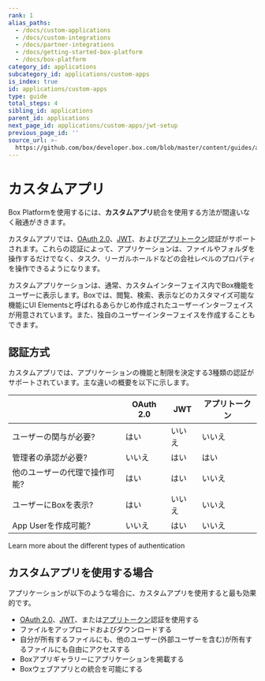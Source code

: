 ```yaml
---
rank: 1
alias_paths:
  - /docs/custom-applications
  - /docs/custom-integrations
  - /docs/partner-integrations
  - /docs/getting-started-box-platform
  - /docs/box-platform
category_id: applications
subcategory_id: applications/custom-apps
is_index: true
id: applications/custom-apps
type: guide
total_steps: 4
sibling_id: applications
parent_id: applications
next_page_id: applications/custom-apps/jwt-setup
previous_page_id: ''
source_url: >-
  https://github.com/box/developer.box.com/blob/master/content/guides/applications/custom-apps/index.md
---
```

# カスタムアプリ

Box Platformを使用するには、**カスタムアプリ**統合を使用する方法が間違いなく融通がききます。

カスタムアプリでは、[OAuth 2.0][oauth2]、[JWT][jwt]、および[アプリトークン][app-token]認証がサポートされます。これらの認証によって、アプリケーションは、ファイルやフォルダを操作するだけでなく、タスク、リーガルホールドなどの会社レベルのプロパティを操作できるようになります。

カスタムアプリケーションは、通常、カスタムインターフェイス内でBox機能をユーザーに表示します。Boxでは、閲覧、検索、表示などのカスタマイズ可能な機能にUI Elementsと呼ばれるあらかじめ作成されたユーザーインターフェイスが用意されています。また、独自のユーザーインターフェイスを作成することもできます。

## 認証方式

カスタムアプリでは、アプリケーションの機能と制限を決定する3種類の認証がサポートされています。主な違いの概要を以下に示します。

<!-- markdownlint-disable line-length -->

|                 | OAuth 2.0 | JWT | アプリトークン |
| --------------- | --------- | --- | ------- |
| ユーザーの関与が必要?     | はい        | いいえ | いいえ     |
| 管理者の承認が必要?      | いいえ       | はい  | はい      |
| 他のユーザーの代理で操作可能? | はい        | はい  | いいえ     |
| ユーザーにBoxを表示?    | はい        | いいえ | いいえ     |
| App Userを作成可能?  | いいえ       | はい  | いいえ     |

<!-- markdownlint-enable line-length -->

<CTA to="g://authentication/select">
Learn more about the different types of authentication

</CTA>

## カスタムアプリを使用する場合

アプリケーションが以下のような場合に、カスタムアプリを使用すると最も効果的です。

* [OAuth 2.0][oauth2]、[JWT][jwt]、または[アプリトークン][app-token]認証を使用する
* ファイルをアップロードおよびダウンロードする
* 自分が所有するファイルにも、他のユーザー(外部ユーザーを含む)が所有するファイルにも自由にアクセスする
* Boxアプリギャラリーにアプリケーションを掲載する
* Boxウェブアプリとの統合を可能にする

[oauth2]: guide://authentication/oauth2

[jwt]: guide://authentication/jwt

[app-token]: guide://authentication/app-token
